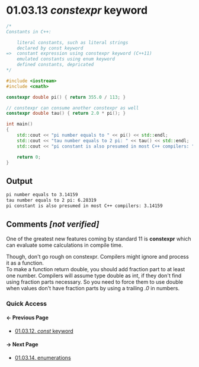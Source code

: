 # 01.03.13 *constexpr* keyword

```cxx
/*
Constants in C++:

    literal constants, such as literal strings
    declared by const keyword
=>  constant expression using constexpr keyword (C++11)
    emulated constants using enum keyword
    defined constants, depricated
*/

#include <iostream>
#include <cmath>

constexpr double pi() { return 355.0 / 113; }

// constexpr can consume another constexpr as well
constexpr double tau() { return 2.0 * pi(); }

int main()
{
    std::cout << "pi number equals to " << pi() << std::endl;
    std::cout << "tau number equals to 2 pi: " << tau() << std::endl;
    std::cout << "pi constant is also presumed in most C++ compilers: " << M_PI << std::endl;

    return 0;
}

```

## Output

```txt
pi number equals to 3.14159
tau number equals to 2 pi: 6.28319
pi constant is also presumed in most C++ compilers: 3.14159
```

## Comments *[not verified]*

One of the greatest new features coming by standard 11 is **constexpr**
which can evaluate some calculations in compile time.

Though, don't go rough on constexpr. Compilers might ignore and process it as a function.  
To make a function return double, you should add fraction part to at least one number.
Compilers will assume type double as int, if they don't find using fraction parts necessary.
So you need to force them to use double when values don't have fraction parts by using a trailing *.0* in numbers.

### Quick Access

<div class="previous_page pagination">

#### &#8592; Previous Page

* [01.03.12. *const* keyword](./../../01.the_basics/03.variables&constants/12.const.md)

</div>
<div class="next_page pagination">

#### &#8594; Next Page

* [01.03.14. enumerations](./../../01.the_basics/03.variables&constants/14.enumeration.md)

</div>

